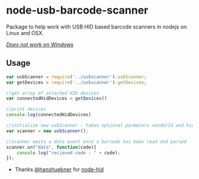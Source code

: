 # node-usb-barcode-scanner
Package to help work with USB HID based barcode scanners in nodejs on Linux and OSX.

[*Does not work on Windows*](https://github.com/node-hid/node-hid#windows-notes)

## Usage
```javascript
var usbScanner = require('../usbscanner').usbScanner;
var getDevices = require('../usbscanner').getDevices;

//get array of attached HID devices
var connectedHidDevices = getDevices()

//print devices
console.log(connectedHidDevices)

//initialize new usbScanner - takes optional parmeters vendorId and hidMap - check source for details
var scanner = new usbScanner();

//scanner emits a data event once a barcode has been read and parsed
scanner.on("data", function(code){
	console.log("recieved code : " + code);
});

```

* Thanks [@hanshuebner](https://github.com/hanshuebner) for [node-hid](https://github.com/node-hid/node-hid)
